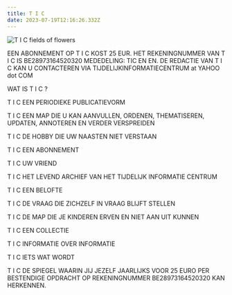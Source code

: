 ```yaml
---
title: T I C
date: 2023-07-19T12:16:26.332Z
---
```

![](https://jakobvandenbroucke.be/wp-content/uploads/2023/05/T-I-C_map-4716-2048x1364.jpg "T I C fields of flowers")



EEN ABONNEMENT OP T I C KOST 25 EUR. 
HET REKENINGNUMMER VAN T I C IS BE28973164520320
MEDEDELING: TIC EN EN.
DE REDACTIE VAN T I C KAN U CONTACTEREN VIA TIJDELIJKINFORMATIECENTRUM at YAHOO dot COM

WAT IS T I C ?

T I C 	EEN PERIODIEKE PUBLICATIEVORM

T I C 	EEN MAP DIE U KAN AANVULLEN, ORDENEN, THEMATISEREN, UPDATEN, ANNOTEREN EN 
	VERDER VERSPREIDEN

T I C 	DE HOBBY DIE UW NAASTEN NIET VERSTAAN

T I C	EEN ABONNEMENT

T I C 	UW VRIEND

T I C 	HET LEVEND ARCHIEF VAN HET TIJDELIJK INFORMATIE CENTRUM

T I C 	EEN BELOFTE

T I C	DE VRAAG DIE ZICHZELF IN VRAAG BLIJFT STELLEN

T I C 	DE MAP DIE JE KINDEREN 	ERVEN EN NIET AAN UIT KUNNEN

T I C 	EEN COLLECTIE

T I C 	INFORMATIE OVER INFORMATIE

T I C 	IETS WAT WORDT

T I C 	DE SPIEGEL WAARIN JIJ JEZELF JAARLIJKS VOOR 25 EURO PER BESTENDIGE OPDRACHT OP 	REKENINGNUMMER BE28973164520320 KAN HERKENNEN.